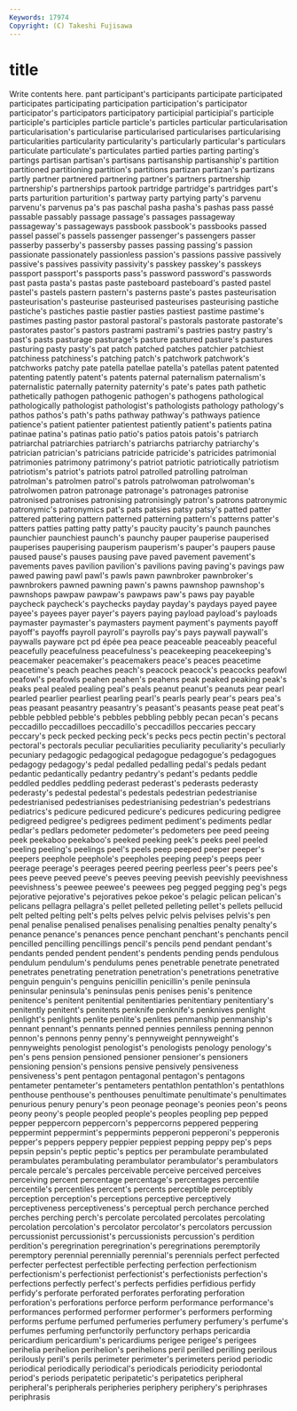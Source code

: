 ```yaml
---
Keywords: 17974 
Copyright: (C) Takeshi Fujisawa
---
```


# title

Write contents here.
pant participant's participants participate participated participates participating participation
participation's participator participator's participators participatory participial participial's participle participle's participles
particle particle's particles particular particularisation particularisation's particularise particularised particularises particularising
particularities particularity particularity's particularly particular's particulars particulate particulate's particulates partied
parties parting parting's partings partisan partisan's partisans partisanship partisanship's partition
partitioned partitioning partition's partitions partizan partizan's partizans partly partner partnered
partnering partner's partners partnership partnership's partnerships partook partridge partridge's partridges
part's parts parturition parturition's partway party partying party's parvenu parvenu's
parvenus pa's pas paschal pasha pasha's pashas pass passé passable
passably passage passage's passages passageway passageway's passageways passbook passbook's passbooks
passed passel passel's passels passenger passenger's passengers passer passerby passerby's
passersby passes passing passing's passion passionate passionately passionless passion's passions
passive passively passive's passives passivity passivity's passkey passkey's passkeys passport
passport's passports pass's password password's passwords past pasta pasta's pastas
paste pasteboard pasteboard's pasted pastel pastel's pastels pastern pastern's pasterns
paste's pastes pasteurisation pasteurisation's pasteurise pasteurised pasteurises pasteurising pastiche pastiche's
pastiches pastie pastier pasties pastiest pastime pastime's pastimes pasting pastor
pastoral pastoral's pastorals pastorate pastorate's pastorates pastor's pastors pastrami pastrami's
pastries pastry pastry's past's pasts pasturage pasturage's pasture pastured pasture's
pastures pasturing pasty pasty's pat patch patched patches patchier patchiest
patchiness patchiness's patching patch's patchwork patchwork's patchworks patchy pate patella
patellae patella's patellas patent patented patenting patently patent's patents paternal
paternalism paternalism's paternalistic paternally paternity paternity's pate's pates path pathetic
pathetically pathogen pathogenic pathogen's pathogens pathological pathologically pathologist pathologist's pathologists
pathology pathology's pathos pathos's path's paths pathway pathway's pathways patience
patience's patient patienter patientest patiently patient's patients patina patinae patina's
patinas patio patio's patios patois patois's patriarch patriarchal patriarchies patriarch's
patriarchs patriarchy patriarchy's patrician patrician's patricians patricide patricide's patricides patrimonial
patrimonies patrimony patrimony's patriot patriotic patriotically patriotism patriotism's patriot's patriots
patrol patrolled patrolling patrolman patrolman's patrolmen patrol's patrols patrolwoman patrolwoman's
patrolwomen patron patronage patronage's patronages patronise patronised patronises patronising patronisingly
patron's patrons patronymic patronymic's patronymics pat's pats patsies patsy patsy's
patted patter pattered pattering pattern patterned patterning pattern's patterns patter's
patters patties patting patty patty's paucity paucity's paunch paunches paunchier
paunchiest paunch's paunchy pauper pauperise pauperised pauperises pauperising pauperism pauperism's
pauper's paupers pause paused pause's pauses pausing pave paved pavement
pavement's pavements paves pavilion pavilion's pavilions paving paving's pavings paw
pawed pawing pawl pawl's pawls pawn pawnbroker pawnbroker's pawnbrokers pawned
pawning pawn's pawns pawnshop pawnshop's pawnshops pawpaw pawpaw's pawpaws paw's
paws pay payable paycheck paycheck's paychecks payday payday's paydays payed
payee payee's payees payer payer's payers paying payload payload's payloads
paymaster paymaster's paymasters payment payment's payments payoff payoff's payoffs payroll
payroll's payrolls pay's pays paywall paywall's paywalls payware pct pd
épée pea peace peaceable peaceably peaceful peacefully peacefulness peacefulness's peacekeeping
peacekeeping's peacemaker peacemaker's peacemakers peace's peaces peacetime peacetime's peach peaches
peach's peacock peacock's peacocks peafowl peafowl's peafowls peahen peahen's peahens
peak peaked peaking peak's peaks peal pealed pealing peal's peals
peanut peanut's peanuts pear pearl pearled pearlier pearliest pearling pearl's
pearls pearly pear's pears pea's peas peasant peasantry peasantry's peasant's
peasants pease peat peat's pebble pebbled pebble's pebbles pebbling pebbly
pecan pecan's pecans peccadillo peccadilloes peccadillo's peccadillos peccaries peccary peccary's
peck pecked pecking peck's pecks pecs pectin pectin's pectoral pectoral's
pectorals peculiar peculiarities peculiarity peculiarity's peculiarly pecuniary pedagogic pedagogical pedagogue
pedagogue's pedagogues pedagogy pedagogy's pedal pedalled pedalling pedal's pedals pedant
pedantic pedantically pedantry pedantry's pedant's pedants peddle peddled peddles peddling
pederast pederast's pederasts pederasty pederasty's pedestal pedestal's pedestals pedestrian pedestrianise
pedestrianised pedestrianises pedestrianising pedestrian's pedestrians pediatrics's pedicure pedicured pedicure's pedicures
pedicuring pedigree pedigreed pedigree's pedigrees pediment pediment's pediments pedlar pedlar's
pedlars pedometer pedometer's pedometers pee peed peeing peek peekaboo peekaboo's
peeked peeking peek's peeks peel peeled peeling peeling's peelings peel's
peels peep peeped peeper peeper's peepers peephole peephole's peepholes peeping
peep's peeps peer peerage peerage's peerages peered peering peerless peer's
peers pee's pees peeve peeved peeve's peeves peeving peevish peevishly
peevishness peevishness's peewee peewee's peewees peg pegged pegging peg's pegs
pejorative pejorative's pejoratives pekoe pekoe's pelagic pelican pelican's pelicans pellagra
pellagra's pellet pelleted pelleting pellet's pellets pellucid pelt pelted pelting
pelt's pelts pelves pelvic pelvis pelvises pelvis's pen penal penalise
penalised penalises penalising penalties penalty penalty's penance penance's penances pence
penchant penchant's penchants pencil pencilled pencilling pencillings pencil's pencils pend
pendant pendant's pendants pended pendent pendent's pendents pending pends pendulous
pendulum pendulum's pendulums penes penetrable penetrate penetrated penetrates penetrating penetration
penetration's penetrations penetrative penguin penguin's penguins penicillin penicillin's penile peninsula
peninsular peninsula's peninsulas penis penises penis's penitence penitence's penitent penitential
penitentiaries penitentiary penitentiary's penitently penitent's penitents penknife penknife's penknives penlight
penlight's penlights penlite penlite's penlites penmanship penmanship's pennant pennant's pennants
penned pennies penniless penning pennon pennon's pennons penny penny's pennyweight
pennyweight's pennyweights penologist penologist's penologists penology penology's pen's pens pension
pensioned pensioner pensioner's pensioners pensioning pension's pensions pensive pensively pensiveness
pensiveness's pent pentagon pentagonal pentagon's pentagons pentameter pentameter's pentameters pentathlon
pentathlon's pentathlons penthouse penthouse's penthouses penultimate penultimate's penultimates penurious penury
penury's peon peonage peonage's peonies peon's peons peony peony's people
peopled people's peoples peopling pep pepped pepper peppercorn peppercorn's peppercorns
peppered peppering peppermint peppermint's peppermints pepperoni pepperoni's pepperonis pepper's peppers
peppery peppier peppiest pepping peppy pep's peps pepsin pepsin's peptic
peptic's peptics per perambulate perambulated perambulates perambulating perambulator perambulator's perambulators
percale percale's percales perceivable perceive perceived perceives perceiving percent percentage
percentage's percentages percentile percentile's percentiles percent's percents perceptible perceptibly perception
perception's perceptions perceptive perceptively perceptiveness perceptiveness's perceptual perch perchance perched
perches perching perch's percolate percolated percolates percolating percolation percolation's percolator
percolator's percolators percussion percussionist percussionist's percussionists percussion's perdition perdition's peregrination
peregrination's peregrinations peremptorily peremptory perennial perennially perennial's perennials perfect perfected
perfecter perfectest perfectible perfecting perfection perfectionism perfectionism's perfectionist perfectionist's perfectionists
perfection's perfections perfectly perfect's perfects perfidies perfidious perfidy perfidy's perforate
perforated perforates perforating perforation perforation's perforations perforce perform performance performance's
performances performed performer performer's performers performing performs perfume perfumed perfumeries
perfumery perfumery's perfume's perfumes perfuming perfunctorily perfunctory perhaps pericardia pericardium
pericardium's pericardiums perigee perigee's perigees perihelia perihelion perihelion's perihelions peril
perilled perilling perilous perilously peril's perils perimeter perimeter's perimeters period
periodic periodical periodically periodical's periodicals periodicity periodontal period's periods peripatetic
peripatetic's peripatetics peripheral peripheral's peripherals peripheries periphery periphery's periphrases periphrasis
